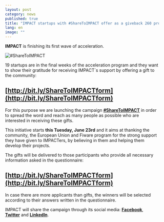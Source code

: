 ```yaml
---
layout: post
category: news
published: true
title: "IMPACT startups with #ShareToIMPACT offer as a giveback 260 products for free for a value of 90.000€"
lang: en
image: ""
---
```


**IMPACT** is finishing its first wave of acceleration. 

![#ShareToIMPACT]({{site.baseurl}}/assets/sharetoimpact-up1.jpg)


19 startups are in the final weeks of the acceleration program and they want to show their gratitude for receiving IMPACT´s support by offering a gift to the community: 

## [http://bit.ly/ShareToIMPACTform](http://bit.ly/ShareToIMPACTform)

For this purpose we are launching the campaign [**#ShareToIMPACT**](http://bit.ly/ShareToIMPACTform) in order to spread the word and reach as many people as possible who are interested in receiving these gifts.

This initiative starts **this Tuesday, June 23rd** and it aims at thanking the community, the European Union and Fiware program for the strong support they have given to IMPACTers, by believing in them and helping them develop their projects.

The gifts will be delivered to those participants who provide all necessary information asked in the questionnaire: 

## [http://bit.ly/ShareToIMPACTform](http://bit.ly/ShareToIMPACTform)

In case there are more applicants than gifts, the winners will be selected according to their answers written in the questionnaire.

IMPACT will share the campaign through its social media: 
[**Facebook**](https://www.facebook.com/ImpactAcc "FACEBOOK IMPACT"), [**Twitter**](https://twitter.com/IMPACT_acc "TWITTER IMPACT") and [**LinkedIn**](https://www.linkedin.com/company/impact-accelerator "LINKEDIN IMPACT").

